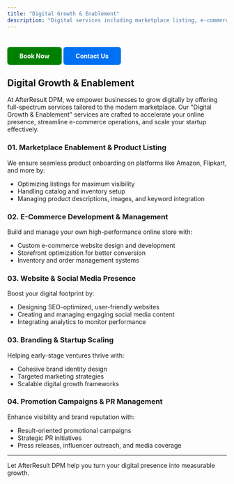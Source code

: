 ```yaml
---
title: "Digital Growth & Enablement"
description: "Digital services including marketplace listing, e-commerce development, and brand scaling."
---
```

<a href="https://rzp.io/rzp/ph9oV4G" style="
  display: inline-block;
  padding: 12px 28px;
  background-color: #008000;
  color: #fff;
  border-radius: 6px;
  text-decoration: none;
  font-weight: bold;
  margin-top: 24px;
  transition: background 0.2s;
">
  Book Now
</a>
<a href="https://wa.me/919991283530?text=Hi%2C%20I%20am%20interested%20in%20Digital%20Growth%2C%20please%20arrange%20a%20call%20back." style="
  display: inline-block;
  padding: 12px 28px;
  background-color: #0070f3;
  color: #fff;
  border-radius: 6px;
  text-decoration: none;
  font-weight: bold;
  margin-top: 24px;
  transition: background 0.2s;
">
  Contact Us
</a>


## Digital Growth & Enablement

At AfterResult DPM, we empower businesses to grow digitally by offering full-spectrum services tailored to the modern marketplace. Our "Digital Growth & Enablement" services are crafted to accelerate your online presence, streamline e-commerce operations, and scale your startup effectively.

### 01. Marketplace Enablement & Product Listing
We ensure seamless product onboarding on platforms like Amazon, Flipkart, and more by:
- Optimizing listings for maximum visibility
- Handling catalog and inventory setup
- Managing product descriptions, images, and keyword integration

### 02. E-Commerce Development & Management
Build and manage your own high-performance online store with:
- Custom e-commerce website design and development
- Storefront optimization for better conversion
- Inventory and order management systems

### 03. Website & Social Media Presence
Boost your digital footprint by:
- Designing SEO-optimized, user-friendly websites
- Creating and managing engaging social media content
- Integrating analytics to monitor performance

### 03. Branding & Startup Scaling
Helping early-stage ventures thrive with:
- Cohesive brand identity design
- Targeted marketing strategies
- Scalable digital growth frameworks

### 04. Promotion Campaigns & PR Management
Enhance visibility and brand reputation with:
- Result-oriented promotional campaigns
- Strategic PR initiatives
- Press releases, influencer outreach, and media coverage

---

Let AfterResult DPM help you turn your digital presence into measurable growth.
